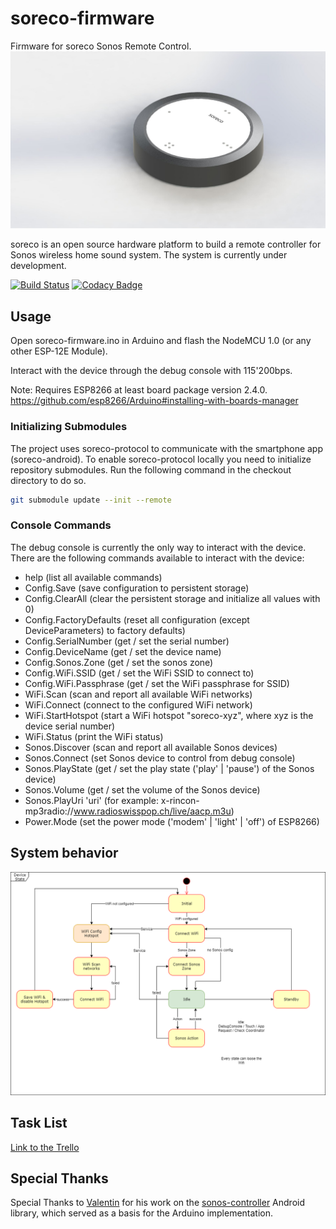 # soreco-firmware
Firmware for soreco Sonos Remote Control.
![Hardware Preview](doc/soreco_hardware_preview.jpeg)

soreco is an open source hardware platform to build a remote controller for Sonos wireless home sound system.
The system is currently under development.

[![Build Status](https://travis-ci.org/soreco-project/soreco-firmware.svg?branch=develop)](https://travis-ci.org/soreco-project/soreco-firmware) 
[![Codacy Badge](https://api.codacy.com/project/badge/Grade/65e64e47425b49ffbc05d3c85264677e)](https://www.codacy.com/app/mguntli/soreco-firmware?utm_source=github.com&amp;utm_medium=referral&amp;utm_content=soreco-project/soreco-firmware&amp;utm_campaign=Badge_Grade)

## Usage
Open soreco-firmware.ino in Arduino and flash the NodeMCU 1.0 (or any other ESP-12E Module). 

Interact with the device through the debug console with 115'200bps.

Note: Requires ESP8266 at least board package version 2.4.0.
https://github.com/esp8266/Arduino#installing-with-boards-manager

### Initializing Submodules
The project uses soreco-protocol to communicate with the smartphone app (soreco-android).
To enable soreco-protocol locally you need to initialize repository submodules.
Run the following command in the checkout directory to do so.
 
```bash
git submodule update --init --remote
```

### Console Commands
The debug console is currently the only way to interact with the device. There are the following commands available to interact with the device:
* help (list all available commands)
* Config.Save (save configuration to persistent storage)
* Config.ClearAll (clear the persistent storage and initialize all values with 0)
* Config.FactoryDefaults (reset all configuration (except DeviceParameters) to factory defaults)
* Config.SerialNumber (get / set the serial number)
* Config.DeviceName (get / set the device name)
* Config.Sonos.Zone (get / set the sonos zone)
* Config.WiFi.SSID (get / set the WiFi SSID to connect to)
* Config.WiFi.Passphrase (get / set the WiFi passphrase for SSID)
* WiFi.Scan (scan and report all available WiFi networks)
* WiFi.Connect (connect to the configured WiFi network)
* WiFi.StartHotspot (start a WiFi hotspot "soreco-xyz", where xyz is the device serial number)
* WiFi.Status (print the WiFi status)
* Sonos.Discover (scan and report all available Sonos devices)
* Sonos.Connect (set Sonos device to control from debug console)
* Sonos.PlayState (get / set the play state ('play' | 'pause') of the Sonos device)
* Sonos.Volume (get / set the volume of the Sonos device)
* Sonos.PlayUri 'uri' (for example: x-rincon-mp3radio://www.radioswisspop.ch/live/aacp.m3u)
* Power.Mode (set the power mode ('modem' | 'light' | 'off') of ESP8266)

## System behavior
![Device State Machine](doc/Device%20State%20Machine.png)

## Task List
[Link to the Trello](https://trello.com/b/eYdj9IFY/firmware)

## Special Thanks
Special Thanks to [Valentin](https://github.com/vmichalak) for his work on the [sonos-controller](https://github.com/vmichalak/sonos-controller) Android library, which served as a basis for the Arduino implementation.
